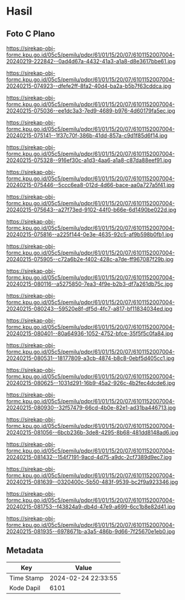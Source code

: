 # Hasil

## Foto C Plano

https://sirekap-obj-formc.kpu.go.id/05c5/pemilu/pdpr/61/01/15/20/07/6101152007004-20240219-222842--0ad4d67a-4432-41a3-a1a8-d8e3617bbe61.jpg

https://sirekap-obj-formc.kpu.go.id/05c5/pemilu/pdpr/61/01/15/20/07/6101152007004-20240215-074923--dfefe2ff-8fa2-40d4-ba2a-b5b7f63cddca.jpg

https://sirekap-obj-formc.kpu.go.id/05c5/pemilu/pdpr/61/01/15/20/07/6101152007004-20240215-075036--ee1dc3a3-7ed9-4689-b976-4d60179fa5ec.jpg

https://sirekap-obj-formc.kpu.go.id/05c5/pemilu/pdpr/61/01/15/20/07/6101152007004-20240215-075141--1f37c70f-386b-41dd-857a-c9d1f85d6f14.jpg

https://sirekap-obj-formc.kpu.go.id/05c5/pemilu/pdpr/61/01/15/20/07/6101152007004-20240215-075328--916ef30c-a1d3-4aa6-a1a8-c87da88eef91.jpg

https://sirekap-obj-formc.kpu.go.id/05c5/pemilu/pdpr/61/01/15/20/07/6101152007004-20240215-075446--5ccc6ea8-012d-4d66-bace-aa0a727a5f41.jpg

https://sirekap-obj-formc.kpu.go.id/05c5/pemilu/pdpr/61/01/15/20/07/6101152007004-20240215-075643--a27f73ed-9102-44f0-b66e-6d1490be022d.jpg

https://sirekap-obj-formc.kpu.go.id/05c5/pemilu/pdpr/61/01/15/20/07/6101152007004-20240215-075816--a225f144-0e3e-4635-92c5-af9b598b0fb1.jpg

https://sirekap-obj-formc.kpu.go.id/05c5/pemilu/pdpr/61/01/15/20/07/6101152007004-20240215-075905--c72a6b2e-f402-428c-a7de-ff967087f29b.jpg

https://sirekap-obj-formc.kpu.go.id/05c5/pemilu/pdpr/61/01/15/20/07/6101152007004-20240215-080116--a5275850-7ea3-4f9e-b2b3-df7a261db75c.jpg

https://sirekap-obj-formc.kpu.go.id/05c5/pemilu/pdpr/61/01/15/20/07/6101152007004-20240215-080243--59520e8f-df5d-4fc7-a817-bf11834034ed.jpg

https://sirekap-obj-formc.kpu.go.id/05c5/pemilu/pdpr/61/01/15/20/07/6101152007004-20240215-080401--80a64936-1052-4752-bfce-35f5f5c0fa84.jpg

https://sirekap-obj-formc.kpu.go.id/05c5/pemilu/pdpr/61/01/15/20/07/6101152007004-20240215-080531--18177809-a3cb-4874-b8c8-0ebf5d405cc1.jpg

https://sirekap-obj-formc.kpu.go.id/05c5/pemilu/pdpr/61/01/15/20/07/6101152007004-20240215-080625--1031d291-16b9-45a2-926c-4b2fec4dcde6.jpg

https://sirekap-obj-formc.kpu.go.id/05c5/pemilu/pdpr/61/01/15/20/07/6101152007004-20240215-080930--32f57479-66cd-4b0e-82e1-ad31ba446713.jpg

https://sirekap-obj-formc.kpu.go.id/05c5/pemilu/pdpr/61/01/15/20/07/6101152007004-20240215-081056--6bcb236b-3de8-4295-8b68-481dd8148ad6.jpg

https://sirekap-obj-formc.kpu.go.id/05c5/pemilu/pdpr/61/01/15/20/07/6101152007004-20240215-081432--154f7191-9acd-4d75-a9dc-2cf7389d9ec7.jpg

https://sirekap-obj-formc.kpu.go.id/05c5/pemilu/pdpr/61/01/15/20/07/6101152007004-20240215-081639--0320400c-5b50-483f-9539-bc2f9a923346.jpg

https://sirekap-obj-formc.kpu.go.id/05c5/pemilu/pdpr/61/01/15/20/07/6101152007004-20240215-081753--f43824a9-db4d-47e9-a699-6cc1b8e82d41.jpg

https://sirekap-obj-formc.kpu.go.id/05c5/pemilu/pdpr/61/01/15/20/07/6101152007004-20240215-081935--6978671b-a3a5-486b-9d66-7f25670e1eb0.jpg


## Metadata

| Key        | Value               |
| ---------- | ------------------- |
| Time Stamp | 2024-02-24 22:33:55 |
| Kode Dapil | 6101                |



